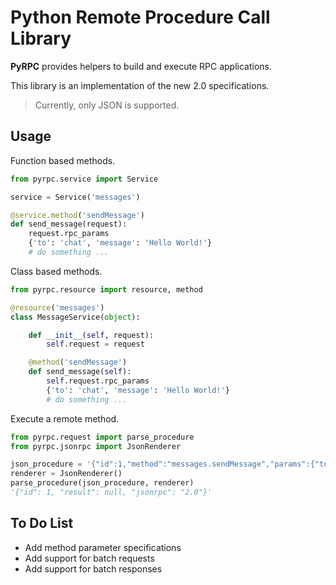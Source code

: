 # Python Remote Procedure Call Library

**PyRPC** provides helpers to build and execute RPC applications.

This library is an implementation of the new 2.0 specifications.

> Currently, only JSON is supported.


Usage
-----

Function based methods.
```python
from pyrpc.service import Service

service = Service('messages')

@service.method('sendMessage')
def send_message(request):
    request.rpc_params
    {'to': 'chat', 'message': 'Hello World!'}
    # do something ...
```

Class based methods.
```python
from pyrpc.resource import resource, method

@resource('messages')
class MessageService(object):

    def __init__(self, request):
        self.request = request

    @method('sendMessage')
    def send_message(self):
        self.request.rpc_params
        {'to': 'chat', 'message': 'Hello World!'}
        # do something ...
```

Execute a remote method.
```python
from pyrpc.request import parse_procedure
from pyrpc.jsonrpc import JsonRenderer

json_procedure = '{"id":1,"method":"messages.sendMessage","params":{"to":"chat","message":"Hello World!"}}'
renderer = JsonRenderer()
parse_procedure(json_procedure, renderer)
'{"id": 1, "result": null, "jsonrpc": "2.0"}'
```


To Do List
----------
* Add method parameter specifications
* Add support for batch requests
* Add support for batch responses

